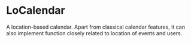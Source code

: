 # LoCalendar
A location-based calendar. Apart from classical calendar features, it can also implement function closely related to location of events and users.
